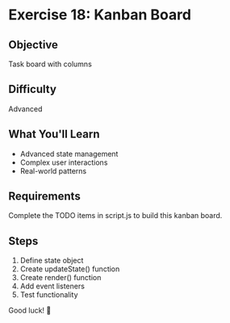 # Exercise 18: Kanban Board

## Objective
Task board with columns

## Difficulty
Advanced

## What You'll Learn
- Advanced state management
- Complex user interactions
- Real-world patterns

## Requirements
Complete the TODO items in script.js to build this kanban board.

## Steps
1. Define state object
2. Create updateState() function
3. Create render() function
4. Add event listeners
5. Test functionality

Good luck! 🚀
